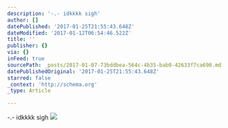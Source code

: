 ```yaml
---
description: '-.- idkkkk sigh'
author: []
datePublished: '2017-01-25T21:55:43.648Z'
dateModified: '2017-01-12T06:54:46.522Z'
title: ''
publisher: {}
via: {}
inFeed: true
sourcePath: _posts/2017-01-07-73bddbea-564c-4b35-bab0-42633f7ca690.md
datePublishedOriginal: '2017-01-25T21:55:43.648Z'
starred: false
_context: 'http://schema.org'
_type: Article

---
```

-.- idkkkk sigh
![](https://the-grid-user-content.s3-us-west-2.amazonaws.com/1bd27a2b-82cf-40be-908b-a1c401e25d79.jpg)